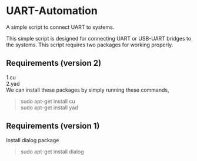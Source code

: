 # UART-Automation
A simple script to connect UART to systems.

This simple script is designed for connecting UART or USB-UART bridges to the systems.
This script requires two packages for working properly.
## Requirements (version 2)
1.cu <br>
2.yad <br>
We can install these packages by simply running these commands, <br>
> sudo apt-get install cu <br>
> sudo apt-get install yad <br>

## Requirements (version 1)
Install dialog package <br>
>sudo apt-get install dialog <br>
